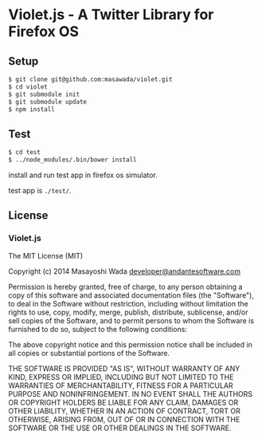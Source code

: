 # Violet.js - A Twitter Library for Firefox OS

## Setup

```sh
$ git clone git@github.com:masawada/violet.git
$ cd violet
$ git submodule init
$ git submodule update
$ npm install
```

## Test

```sh
$ cd test
$ ../node_modules/.bin/bower install
```

install and run test app in firefox os simulator.

test app is `./test/`.

## License
### Violet.js
The MIT License (MIT)

Copyright (c) 2014 Masayoshi Wada <developer@andantesoftware.com>

Permission is hereby granted, free of charge, to any person obtaining a copy
of this software and associated documentation files (the "Software"), to deal
in the Software without restriction, including without limitation the rights
to use, copy, modify, merge, publish, distribute, sublicense, and/or sell
copies of the Software, and to permit persons to whom the Software is
furnished to do so, subject to the following conditions:

The above copyright notice and this permission notice shall be included in
all copies or substantial portions of the Software.

THE SOFTWARE IS PROVIDED "AS IS", WITHOUT WARRANTY OF ANY KIND, EXPRESS OR
IMPLIED, INCLUDING BUT NOT LIMITED TO THE WARRANTIES OF MERCHANTABILITY,
FITNESS FOR A PARTICULAR PURPOSE AND NONINFRINGEMENT. IN NO EVENT SHALL THE
AUTHORS OR COPYRIGHT HOLDERS BE LIABLE FOR ANY CLAIM, DAMAGES OR OTHER
LIABILITY, WHETHER IN AN ACTION OF CONTRACT, TORT OR OTHERWISE, ARISING FROM,
OUT OF OR IN CONNECTION WITH THE SOFTWARE OR THE USE OR OTHER DEALINGS IN
THE SOFTWARE.
